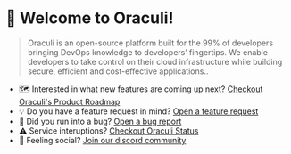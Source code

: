 # 👋 Welcome to Oraculi!

> Oraculi is an open-source platform built for the 99% of developers bringing DevOps knowledge to developers’ fingertips. We enable developers to take control on their cloud infrastructure while building secure, efficient and cost-effective applications..
> 

* 🗺️ Interested in what new features are coming up next? [Checkout Oraculi's Product Roadmap](https://github.com/mlabouardy/komiser/projects/1)
* 💡 Do you have a feature request in mind? [Open a feature request](https://github.com/mlabouardy/komiser/issues/new?assignees=&labels=&template=feature_request.md&title=)
* 🐛 Did you run into a bug? [Open a bug report](https://github.com/mlabouardy/komiser/new?assignees=&labels=bug&template=bug_report.yml)
* ⚠️ Service interuptions? [Checkout Oraculi Status](https://status.oraculi.io)
* 🦩 Feeling social? [Join our discord community](https://discord.oraculi.io)
